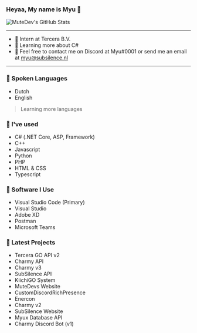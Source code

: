 ### Heyaa, My name is Myu 👋
  
![MuteDev's GitHub Stats](https://github-readme-stats.vercel.app/api?username=mutedev&show_icons=true&hide_border=true&theme=jolly)

---

- 🎒 Intern at Tercera B.V.
- 💜 Learning more about C#
- 💌 Feel free to contact me on Discord at Myu#0001 or send me an email at myu@subsilence.nl


---

### 💬 Spoken Languages
- Dutch
- English
> Learning more languages

### 💜 I've used
- C# (.NET Core, ASP, Framework)
- C++
- Javascript
- Python 
- PHP
- HTML & CSS
- Typescript

### 💙 Software I Use
- Visual Studio Code (Primary)
- Visual Studio
- Adobe XD
- Postman
- Microsoft Teams


### 📕 Latest Projects
- Tercera GO API v2
- Charmy API
- Charmy v3
- SubSilence API
- KiichiGO System
- MuteDevs Website
- CustomDiscordRichPresence
- Enercon
- Charmy v2
- SubSilence Website
- Myux Database API 
- Charmy Discord Bot (v1)
